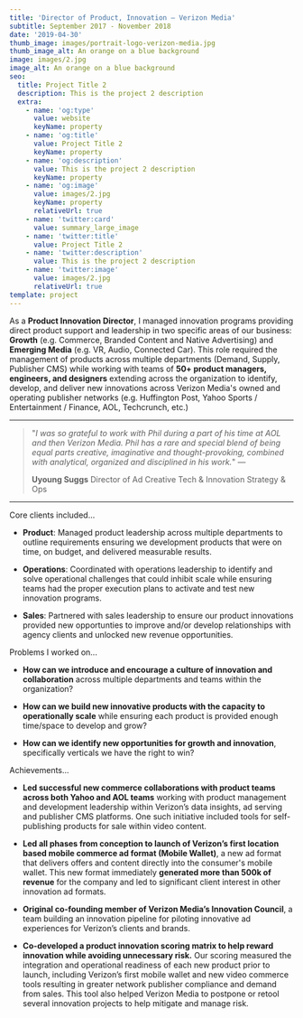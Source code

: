 ```yaml
---
title: 'Director of Product, Innovation — Verizon Media'
subtitle: September 2017 - November 2018
date: '2019-04-30'
thumb_image: images/portrait-logo-verizon-media.jpg
thumb_image_alt: An orange on a blue background
image: images/2.jpg
image_alt: An orange on a blue background
seo:
  title: Project Title 2
  description: This is the project 2 description
  extra:
    - name: 'og:type'
      value: website
      keyName: property
    - name: 'og:title'
      value: Project Title 2
      keyName: property
    - name: 'og:description'
      value: This is the project 2 description
      keyName: property
    - name: 'og:image'
      value: images/2.jpg
      keyName: property
      relativeUrl: true
    - name: 'twitter:card'
      value: summary_large_image
    - name: 'twitter:title'
      value: Project Title 2
    - name: 'twitter:description'
      value: This is the project 2 description
    - name: 'twitter:image'
      value: images/2.jpg
      relativeUrl: true
template: project
---
```

As a **Product Innovation Director**, I managed innovation programs providing direct product support and leadership in two specific areas of our business: **Growth** (e.g. Commerce, Branded Content and Native Advertising) and **Emerging Media** (e.g. VR, Audio, Connected Car). This role  required the management of products across multiple departments (Demand, Supply, Publisher CMS) while working with teams of **50+ product managers, engineers, and designers** extending across the organization to identify, develop, and deliver new innovations across Verizon Media's owned and operating publisher networks (e.g. Huffington Post, Yahoo Sports / Entertainment / Finance, AOL, Techcrunch, etc.)

<HR>

> "*I was so grateful to work with Phil during a part of his time at AOL and then Verizon Media. Phil has a rare and special blend of being equal parts creative, imaginative and thought-provoking, combined with analytical, organized and disciplined in his work.*" —
>
> **Uyoung Suggs**
> Director of Ad Creative Tech & Innovation Strategy & Ops

<HR>

Core clients included...

*   **Product**: Managed product leadership across multiple departments to outline requirements ensuring we development products that were on time, on budget, and delivered measurable results.

<!---->

*   **Operations**: Coordinated with operations leadership to identify and solve operational challenges that could inhibit scale while ensuring teams had the proper execution plans to activate and test new innovation programs.

<!---->

*   **Sales**:  Partnered with sales leadership to ensure our product innovations provided new opportunties to improve and/or develop relationships with agency clients and unlocked new revenue opportunities.

Problems I worked on...

*   **How can we introduce and encourage a culture of innovation and collaboration** across multiple departments and teams within the organization?

*   **How can we build new innovative products with the capacity to operationally scale** while ensuring each product is provided enough time/space to develop and grow?

*   **How can we identify new opportunities for growth and innovation**, specifically verticals we have the right to win?

Achievements...

*   **Led successful new commerce collaborations with product teams across both Yahoo and AOL teams** working with product management and development leadership within Verizon’s data insights, ad serving and publisher CMS platforms. One such initiative included tools for self-publishing products for sale within video content.

<!---->

*   **Led all phases from conception to launch of Verizon’s first location based mobile commerce ad format (Mobile Wallet)**, a new ad format that delivers offers and content directly into the consumer's mobile wallet. This new format immediately **generated more than 500k of revenue** for the company and led to significant client interest in other innovation ad formats.

<!---->

*   **Original co-founding member of Verizon Media’s Innovation Council**, a team building an innovation pipeline for piloting innovative ad experiences for Verizon’s clients and brands.

<!---->

*   **Co-developed a product innovation scoring matrix to help reward innovation while avoiding unnecessary risk.** Our scoring measured the integration and operational readiness of each new product prior to launch, including Verizon’s first mobile wallet and new video commerce tools resulting in greater network publisher compliance and demand from sales. This tool also helped Verizon Media to postpone or retool several innovation projects to help mitigate and manage risk.
